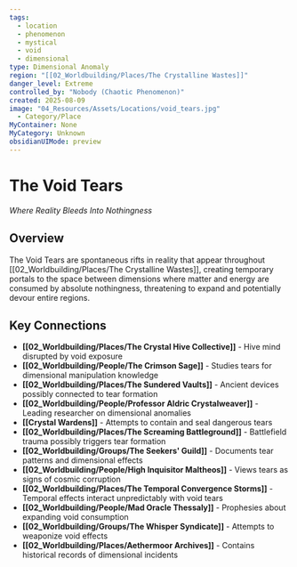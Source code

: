 ```yaml
---
tags:
  - location
  - phenomenon
  - mystical
  - void
  - dimensional
type: Dimensional Anomaly
region: "[[02_Worldbuilding/Places/The Crystalline Wastes]]"
danger_level: Extreme
controlled_by: "Nobody (Chaotic Phenomenon)"
created: 2025-08-09
image: "04_Resources/Assets/Locations/void_tears.jpg"
  - Category/Place
MyContainer: None
MyCategory: Unknown
obsidianUIMode: preview
---
```


# The Void Tears
*Where Reality Bleeds Into Nothingness*

## Overview
The Void Tears are spontaneous rifts in reality that appear throughout [[02_Worldbuilding/Places/The Crystalline Wastes]], creating temporary portals to the space between dimensions where matter and energy are consumed by absolute nothingness, threatening to expand and potentially devour entire regions.

## Key Connections
- **[[02_Worldbuilding/Places/The Crystal Hive Collective]]** - Hive mind disrupted by void exposure
- **[[02_Worldbuilding/People/The Crimson Sage]]** - Studies tears for dimensional manipulation knowledge  
- **[[02_Worldbuilding/Places/The Sundered Vaults]]** - Ancient devices possibly connected to tear formation
- **[[02_Worldbuilding/People/Professor Aldric Crystalweaver]]** - Leading researcher on dimensional anomalies
- **[[Crystal Wardens]]** - Attempts to contain and seal dangerous tears
- **[[02_Worldbuilding/Places/The Screaming Battleground]]** - Battlefield trauma possibly triggers tear formation
- **[[02_Worldbuilding/Groups/The Seekers' Guild]]** - Documents tear patterns and dimensional effects
- **[[02_Worldbuilding/People/High Inquisitor Maltheos]]** - Views tears as signs of cosmic corruption
- **[[02_Worldbuilding/Places/The Temporal Convergence Storms]]** - Temporal effects interact unpredictably with void tears
- **[[02_Worldbuilding/People/Mad Oracle Thessaly]]** - Prophesies about expanding void consumption
- **[[02_Worldbuilding/Groups/The Whisper Syndicate]]** - Attempts to weaponize void effects
- **[[02_Worldbuilding/Places/Aethermoor Archives]]** - Contains historical records of dimensional incidents